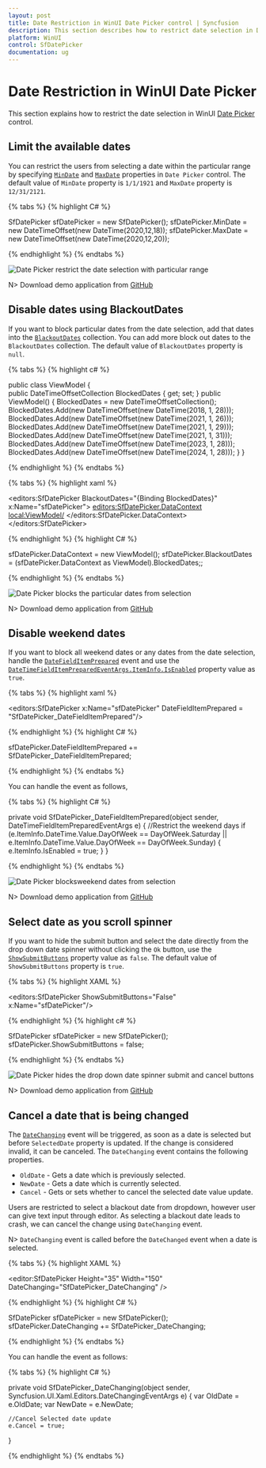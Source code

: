 ```yaml
---
layout: post
title: Date Restriction in WinUI Date Picker control | Syncfusion
description: This section describes how to restrict date selection in Date Picker (SfDatePicker) control  in WinUI applications.
platform: WinUI
control: SfDatePicker
documentation: ug
---
```


# Date Restriction in WinUI Date Picker

This section explains how to restrict the date selection in WinUI [Date Picker](https://help.syncfusion.com/cr/winui/Syncfusion.UI.Xaml.Editors.SfDatePicker.html) control.

## Limit the available dates

You can restrict the users from selecting a date within the particular range by specifying [`MinDate`](https://help.syncfusion.com/cr/winui/Syncfusion.UI.Xaml.Editors.SfDatePicker.html#Syncfusion_UI_Xaml_Editors_SfDatePicker_MinDate) and [`MaxDate`](https://help.syncfusion.com/cr/winui/Syncfusion.UI.Xaml.Editors.SfDatePicker.html#Syncfusion_UI_Xaml_Editors_SfDatePicker_MaxDate) properties in `Date Picker` control. The default value of `MinDate` property is `1/1/1921` and `MaxDate` property is `12/31/2121`.

{% tabs %}
{% highlight C# %}

SfDatePicker sfDatePicker = new SfDatePicker();
sfDatePicker.MinDate = new DateTimeOffset(new DateTime(2020,12,18));
sfDatePicker.MaxDate = new DateTimeOffset(new DateTime(2020,12,20));

{% endhighlight  %}
{% endtabs %}

![Date Picker restrict the date selection with particular range](Getting-Started_images/MinDate.png)

N> Download demo application from [GitHub](https://github.com/SyncfusionExamples/syncfusion-winui-tools-datepicker-examples/blob/main/Samples/DateRestriction)

## Disable dates using BlackoutDates

If you want to block particular dates from the date selection, add that dates into the [`BlackoutDates`](https://help.syncfusion.com/cr/winui/Syncfusion.UI.Xaml.Editors.SfDatePicker.html#Syncfusion_UI_Xaml_Editors_SfDatePicker_BlackoutDates) collection. You can add more block out dates to the `BlackoutDates` collection. The default value of `BlackoutDates` property is `null`.

{% tabs %}
{% highlight c# %}

public class ViewModel
{       
    public DateTimeOffsetCollection BlockedDates { get; set; }
    public ViewModel()
    {
        BlockedDates = new DateTimeOffsetCollection();
        BlockedDates.Add(new DateTimeOffset(new DateTime(2018, 1, 28)));
        BlockedDates.Add(new DateTimeOffset(new DateTime(2021, 1, 26)));
        BlockedDates.Add(new DateTimeOffset(new DateTime(2021, 1, 29)));
        BlockedDates.Add(new DateTimeOffset(new DateTime(2021, 1, 31)));
        BlockedDates.Add(new DateTimeOffset(new DateTime(2023, 1, 28)));
        BlockedDates.Add(new DateTimeOffset(new DateTime(2024, 1, 28)));
    }
}

{% endhighlight  %}
{% endtabs %}

{% tabs %}
{% highlight xaml %}

<editors:SfDatePicker BlackoutDates="{Binding BlockedDates}" 
                      x:Name="sfDatePicker">
    <editors:SfDatePicker.DataContext>
        <local:ViewModel/>
    </editors:SfDatePicker.DataContext>
</editors:SfDatePicker>

{% endhighlight  %}
{% highlight C# %}

sfDatePicker.DataContext = new ViewModel();
sfDatePicker.BlackoutDates = (sfDatePicker.DataContext as ViewModel).BlockedDates;;

{% endhighlight  %}
{% endtabs %}

![Date Picker blocks the particular dates from selection](Getting-Started_images/BlackoutDates.png)

N> Download demo application from [GitHub](https://github.com/SyncfusionExamples/syncfusion-winui-tools-datepicker-examples/blob/main/Samples/ViewAndItemCustomization)

## Disable weekend dates

If you want to block all weekend dates or any dates from the date selection, handle the [`DateFieldItemPrepared`](https://help.syncfusion.com/cr/winui/Syncfusion.UI.Xaml.Editors.SfDatePicker.html#Syncfusion_UI_Xaml_Editors_SfDatePicker_DateFieldItemPrepared) event and use the [`DateTimeFieldItemPreparedEventArgs.ItemInfo.IsEnabled`](https://help.syncfusion.com/cr/winui/Syncfusion.UI.Xaml.Editors.DateTimeFieldItemPreparedEventArgs.html#Syncfusion_UI_Xaml_Editors_DateTimeFieldItemPreparedEventArgs_ItemInfo) property value as `true`.

{% tabs %}
{% highlight xaml %}

<editors:SfDatePicker x:Name="sfDatePicker" 
                      DateFieldItemPrepared = "SfDatePicker_DateFieldItemPrepared"/>

{% endhighlight  %}
{% highlight C# %}

sfDatePicker.DateFieldItemPrepared += SfDatePicker_DateFieldItemPrepared;

{% endhighlight  %}
{% endtabs %}

You can handle the event as follows,

{% tabs %}
{% highlight C# %}

private void SfDatePicker_DateFieldItemPrepared(object sender, DateTimeFieldItemPreparedEventArgs e)
{
    //Restrict the weekend days
    if (e.ItemInfo.DateTime.Value.DayOfWeek == DayOfWeek.Saturday ||
            e.ItemInfo.DateTime.Value.DayOfWeek == DayOfWeek.Sunday)
    {
        e.ItemInfo.IsEnabled = true;
    }
}

{% endhighlight  %}
{% endtabs %}

![Date Picker blocksweekend dates from selection](Getting-Started_images/blockweekends.png)

N> Download demo application from [GitHub](https://github.com/SyncfusionExamples/syncfusion-winui-tools-datepicker-examples/blob/main/Samples/DateRestriction)

## Select date as you scroll spinner

If you want to hide the submit button and select the date directly from the drop down date spinner without clicking the `Ok` button, use the [`ShowSubmitButtons`](https://help.syncfusion.com/cr/winui/Syncfusion.UI.Xaml.Editors.SfDropDownBase.html#Syncfusion_UI_Xaml_Editors_SfDropDownBase_ShowSubmitButtons) property value as `false`. The default value of `ShowSubmitButtons` property is `true`.

{% tabs %}
{% highlight XAML %}

<editors:SfDatePicker ShowSubmitButtons="False"
                      x:Name="sfDatePicker"/>

{% endhighlight %}
{% highlight c# %}

SfDatePicker sfDatePicker = new SfDatePicker();
sfDatePicker.ShowSubmitButtons = false;

{% endhighlight %}
{% endtabs %}

![Date Picker hides the drop down date spinner submit and cancel buttons](Getting-Started_images/ShowSubmitButtons.gif)

N> Download demo application from [GitHub](https://github.com/SyncfusionExamples/syncfusion-winui-tools-datepicker-examples/blob/main/Samples/ViewAndItemCustomization)

## Cancel a date that is being changed

The [`DateChanging`](https://help.syncfusion.com/cr/winui/Syncfusion.UI.Xaml.Editors.SfDatePicker.html#Syncfusion_UI_Xaml_Editors_SfDatePicker_DateChanging) event will be triggered, as soon as a date is selected but before `SelectedDate` property is updated. If the change is considered invalid, it can be canceled. The `DateChanging` event contains the following properties.

* `OldDate` - Gets a date which is previously selected.
* `NewDate` - Gets a date which is currently selected.
* `Cancel` - Gets or sets whether to cancel the selected date value update.

Users are restricted to select a blackout date from dropdown, however user can give text input through editor. As selecting a blackout date leads to crash, we can cancel the change using `DateChanging` event.

N> `DateChanging` event is called before the `DateChanged` event when a date is selected.

{% tabs %}
{% highlight XAML %}

<editor:SfDatePicker Height="35" Width="150" DateChanging="SfDatePicker_DateChanging" />

{% endhighlight %}
{% highlight C# %}

SfDatePicker sfDatePicker = new SfDatePicker();
sfDatePicker.DateChanging += SfDatePicker_DateChanging;

{% endhighlight %}
{% endtabs %}

You can handle the event as follows:

{% tabs %}
{% highlight C# %}

 private void SfDatePicker_DateChanging(object sender, Syncfusion.UI.Xaml.Editors.DateChangingEventArgs e)
{
    var OldDate = e.OldDate;
    var NewDate = e.NewDate;

    //Cancel Selected date update
    e.Cancel = true;
}

{% endhighlight %}
{% endtabs %}
